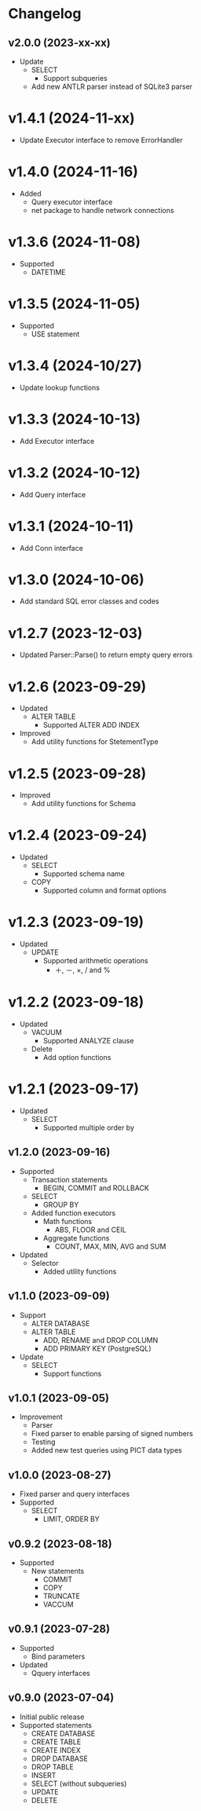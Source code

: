 # Changelog

## v2.0.0 (2023-xx-xx)
- Update
  - SELECT
    - Support subqueries
  - Add new ANTLR parser instead of SQLite3 parser

# v1.4.1 (2024-11-xx)
- Update Executor interface to remove ErrorHandler

# v1.4.0 (2024-11-16)
- Added
  - Query executor interface
  - net package to handle network connections

# v1.3.6 (2024-11-08)
- Supported
  - DATETIME

# v1.3.5 (2024-11-05)
- Supported
  - USE statement

# v1.3.4 (2024-10/27)
- Update lookup functions

# v1.3.3 (2024-10-13)
- Add Executor interface

# v1.3.2 (2024-10-12)
- Add Query interface

# v1.3.1 (2024-10-11)
- Add Conn interface

# v1.3.0 (2024-10-06)
- Add standard SQL error classes and codes

# v1.2.7 (2023-12-03)
- Updated Parser::Parse() to return empty query errors

# v1.2.6 (2023-09-29)
- Updated
  - ALTER TABLE
    - Supported ALTER ADD INDEX
- Improved
  - Add utility functions for StetementType

# v1.2.5 (2023-09-28)
- Improved
  - Add utility functions for Schema

# v1.2.4 (2023-09-24)
- Updated
  - SELECT
    - Supported schema name
  - COPY
    - Supported column and format options

# v1.2.3 (2023-09-19)
- Updated
  - UPDATE
    - Supported arithmetic operations
      - ＋, －, ×, / and %

# v1.2.2 (2023-09-18)
- Updated
  - VACUUM
    - Supported ANALYZE clause
  - Delete
    - Add option functions

 # v1.2.1 (2023-09-17)
- Updated
  - SELECT
    - Supported multiple order by

## v1.2.0 (2023-09-16)
- Supported
  - Transaction statements
    - BEGIN, COMMIT and ROLLBACK
  - SELECT
    - GROUP BY
  - Added function executors
    - Math functions 
      - ABS, FLOOR and CEIL
    - Aggregate functions
      - COUNT, MAX, MIN, AVG and SUM
- Updated
  - Selector
    - Added utility functions 

## v1.1.0 (2023-09-09)
- Support
  - ALTER DATABASE
  - ALTER TABLE 
    - ADD, RENAME and DROP COLUMN
    - ADD PRIMARY KEY (PostgreSQL)
- Update
  - SELECT
    - Support functions

## v1.0.1 (2023-09-05)
- Improvement
  -  Parser
    -  Fixed parser to enable parsing of signed numbers
    - Testing
    - Added new test queries using PICT data types

## v1.0.0 (2023-08-27)
- Fixed parser and query interfaces
- Supported
  - SELECT
    - LIMIT, ORDER BY

## v0.9.2 (2023-08-18)
- Supported
  - New statements
    - COMMIT
    - COPY
    - TRUNCATE
    - VACCUM

## v0.9.1 (2023-07-28)
- Supported
  - Bind parameters
- Updated
  - Qquery interfaces

## v0.9.0 (2023-07-04)
- Initial public release  
- Supported statements
  - CREATE DATABASE
  - CREATE TABLE
  - CREATE INDEX
  - DROP DATABASE
  - DROP TABLE
  - INSERT
  - SELECT (without subqueries)
  - UPDATE
  - DELETE
